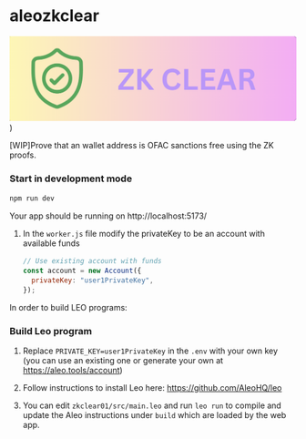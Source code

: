 # aleozkclear

![Image Alt text](zkclear01/src/assets/zkclearlogo.png "Optional title"))

[WIP]Prove that an wallet address is OFAC sanctions free using the ZK proofs.

### Start in development mode

```bash
npm run dev
```

Your app should be running on http://localhost:5173/

1. In the `worker.js` file modify the privateKey to be an account with available
   funds

   ```js
   // Use existing account with funds
   const account = new Account({
     privateKey: "user1PrivateKey",
   });
   ```

In order to build LEO programs:

### Build Leo program

1. Replace `PRIVATE_KEY=user1PrivateKey` in the `.env` with your own key (you
   can use an existing one or generate your own at https://aleo.tools/account)

2. Follow instructions to install Leo here: https://github.com/AleoHQ/leo

3. You can edit `zkclear01/src/main.leo` and run `leo run` to compile and update the
   Aleo instructions under `build` which are loaded by the web app.
